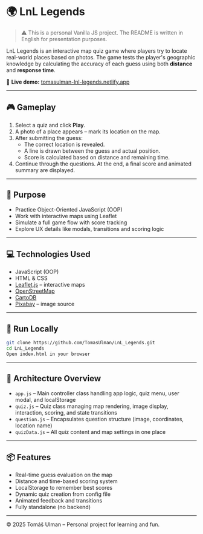 
# 🌍 LnL Legends

> ⚠️ This is a personal Vanilla JS project. The README is written in English for presentation purposes.

LnL Legends is an interactive map quiz game where players try to locate real-world places based on photos. The game tests the player's geographic knowledge by calculating the accuracy of each guess using both **distance** and **response time**.

🔗 **Live demo:** [tomasulman-lnl-legends.netlify.app](https://tomasulman-lnl-legends.netlify.app/)

---

## 🎮 Gameplay

1. Select a quiz and click **Play**.
2. A photo of a place appears – mark its location on the map.
3. After submitting the guess:
   - The correct location is revealed.
   - A line is drawn between the guess and actual position.
   - Score is calculated based on distance and remaining time.
4. Continue through the questions. At the end, a final score and animated summary are displayed.

---

## 🧠 Purpose

- Practice Object-Oriented JavaScript (OOP)
- Work with interactive maps using Leaflet
- Simulate a full game flow with score tracking
- Explore UX details like modals, transitions and scoring logic

---

## 💻 Technologies Used

- JavaScript (OOP)
- HTML & CSS
- [Leaflet.js](https://leafletjs.com/) – interactive maps
- [OpenStreetMap](https://www.openstreetmap.org/copyright)
- [CartoDB](https://carto.com/attributions)
- [Pixabay](https://pixabay.com/) – image source

---

## 🚀 Run Locally

```bash
git clone https://github.com/TomasUlman/LnL_Legends.git
cd LnL_Legends
Open index.html in your browser
```

---

## 📁 Architecture Overview

- `app.js` – Main controller class handling app logic, quiz menu, user modal, and localStorage
- `quiz.js` – Quiz class managing map rendering, image display, interaction, scoring, and state transitions
- `question.js` – Encapsulates question structure (image, coordinates, location name)
- `quizData.js` – All quiz content and map settings in one place

---

## 📦 Features

- Real-time guess evaluation on the map
- Distance and time-based scoring system
- LocalStorage to remember best scores
- Dynamic quiz creation from config file
- Animated feedback and transitions
- Fully standalone (no backend)

---

© 2025 Tomáš Ulman – Personal project for learning and fun.
